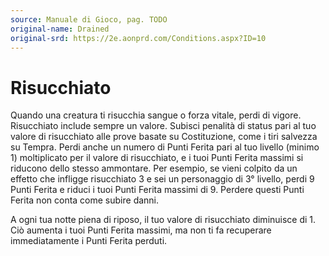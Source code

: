 ```yaml
---
source: Manuale di Gioco, pag. TODO
original-name: Drained
original-srd: https://2e.aonprd.com/Conditions.aspx?ID=10
---
```


# Risucchiato

Quando una creatura ti risucchia sangue o forza vitale, perdi di vigore.
Risucchiato include sempre un valore. Subisci penalità di status pari al tuo
valore di risucchiato alle prove basate su Costituzione, come i tiri salvezza su
Tempra. Perdi anche un numero di Punti Ferita pari al tuo livello (minimo 1)
moltiplicato per il valore di risucchiato, e i tuoi Punti Ferita massimi si
riducono dello stesso ammontare. Per esempio, se vieni colpito da un effetto che
infligge risucchiato 3 e sei un personaggio di 3° livello, perdi 9 Punti Ferita
e riduci i tuoi Punti Ferita massimi di 9. Perdere questi Punti Ferita non conta
come subire danni.

A ogni tua notte piena di riposo, il tuo valore di risucchiato diminuisce di 1.
Ciò aumenta i tuoi Punti Ferita massimi, ma non ti fa recuperare immediatamente
i Punti Ferita perduti.
